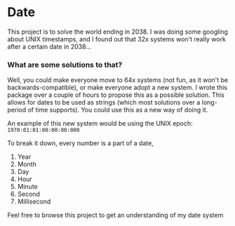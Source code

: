 # Date

This project is to solve the world ending in 2038.
I was doing some googling about UNIX timestamps, and I found out that 32x systems won't really work after a certain date in 2038...

### What are some solutions to that?
Well, you could make everyone move to 64x systems (not fun, as it won't be backwards-compatible), or make everyone adopt a new system.
I wrote this package over a couple of hours to propose this as a possible solution. This allows for dates to be used as strings (which most solutions over a long-period of time supports).
You could use this as a new way of doing it.

An example of this new system would be using the UNIX epoch: `1970:01:01:00:00:00:000`

To break it down, every number is a part of a date,
1. Year
2. Month
3. Day
4. Hour
5. Minute
6. Second
7. Millisecond

Feel free to browse this project to get an understanding of my date system
